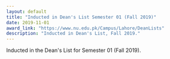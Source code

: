 ```yaml
---
layout: default
title: "Inducted in Dean's List Semester 01 (Fall 2019)"
date: 2019-11-01
award_link: "https://www.nu.edu.pk/Campus/Lahore/DeanLists"
description: "Inducted in Dean's List, Fall 2019."
---
```


Inducted in the Dean's List for Semester 01 (Fall 2019).
